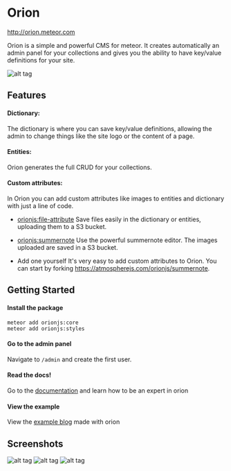 Orion
=====

http://orion.meteor.com

Orion is a simple and powerful CMS for meteor. It creates automatically an admin panel for
your collections and gives you the ability to have key/value definitions for your site.

![alt tag](http://i.imgur.com/eNMaaje.png)

## Features

#### Dictionary:
The dictionary is where you can save key/value definitions, allowing the admin to change things like the site logo or the content of a page.

#### Entities:
Orion generates the full CRUD for your collections.

#### Custom attributes:
In Orion you can add custom attributes like images to entities and dictionary with just a line of code.

- [orionjs:file-attribute](http://orion.meteor.com/docs/attributes/file)
Save files easily in the dictionary or entities, uploading them to a S3 bucket.

- [orionjs:summernote](http://orion.meteor.com/docs/attributes/summernote)
Use the powerful summernote editor. The images uploaded are saved in a S3 bucket.

- Add one yourself
It's very easy to add custom attributes to Orion. You can start by forking https://atmospherejs.com/orionjs/summernote.

## Getting Started

#### Install the package

```
meteor add orionjs:core
meteor add orionjs:styles
```

#### Go to the admin panel

Navigate to ```/admin``` and create the first user.

#### Read the docs!

Go to the [documentation](http://orion.meteor.com/docs/dictionary) and learn how to be an expert in orion

#### View the example

View the [example blog](https://github.com/orionjs/example-blog) made with orion

## Screenshots

![alt tag](http://i.imgur.com/eFEQ5lT.jpg)
![alt tag](http://i.imgur.com/eNMaaje.png)
![alt tag](http://i.imgur.com/Rl3Mpvi.jpg)
